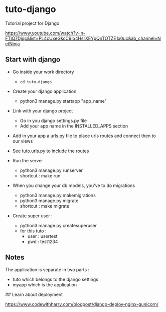 # tuto-django
Tutorial project for Django

https://www.youtube.com/watch?v=n-FTlQ7Djqc&list=PL4cUxeGkcC9ib4HsrXEYpQnTOTZE1x0uc&ab_channel=NetNinja

## Start with django

- Go inside your work directory 
    - `cd tuto-django`

- Create your django application
    - python3 manage.py startapp "app_name"

- Link with your django project
    - Go in you django settings.py file 
    - Add your app name in the INSTALLED_APPS section

- Add in your app a urls.py file to place urls routes and connect then to our views

- See tuto.urls.py to include the routes

- Run the server
    - python3 manage.py runserver 
    - shortcut : make run

- When you change your db models, you've to do migrations 
	- python3 manage.py makemigrations 
    - python3 manage.py migrate
    - shortcut : make migrate

- Create super user :
    - python3 manage.py createsuperuser
    - for this tuto :
        - user : usertest
        - pwd : test1234

## Notes

The application is separate in two parts :
- tuto which belongs to the django settings
- myapp which is the application


## Learn about deployment

https://www.codewithharry.com/blogpost/django-deploy-nginx-gunicorn/